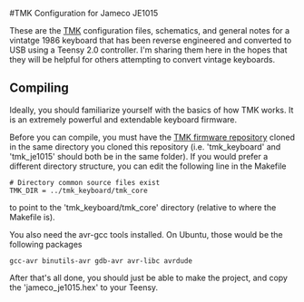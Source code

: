 #TMK Configuration for Jameco JE1015

These are the [TMK](https://github.com/tmk/tmk_keyboard) configuration files, schematics, and general notes for a vintatge 1986 keyboard that has been reverse engineered and converted to USB using a Teensy 2.0 controller. I'm sharing them here in the hopes that they will be helpful for others attempting to convert vintage keyboards.

## Compiling

Ideally, you should familiarize yourself with the basics of how TMK works. It is an extremely powerful and extendable keyboard firmware.

Before you can compile, you must have the [TMK firmware repository](https://github.com/tmk/tmk_keyboard) cloned in the same directory you cloned this repository (i.e. 'tmk\_keyboard' and 'tmk\_je1015' should both be in the same folder). If you would prefer a different directory structure, you can edit the following line in the Makefile

    # Directory common source files exist
    TMK_DIR = ../tmk_keyboard/tmk_core

to point to the 'tmk\_keyboard/tmk\_core' directory (relative to where the Makefile is).

You also need the avr-gcc tools installed. On Ubuntu, those would be the following packages

    gcc-avr binutils-avr gdb-avr avr-libc avrdude

After that's all done, you should just be able to  make the project, and copy the 'jameco\_je1015.hex' to your Teensy.
